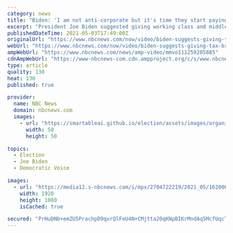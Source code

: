 ```yaml
---
category: news
title: "Biden: 'I am not anti-corporate but it's time they start paying their fair share'"
excerpt: "President Joe Biden suggested giving working class and middle class families tax breaks instead of just the very wealthy. Biden said it will be paid for by making sure that corprate America and the wealthy \"pay their fair share."
publishedDateTime: 2021-05-03T17:49:00Z
originalUrl: "https://www.nbcnews.com/now/video/biden-suggests-giving-tax-breaks-to-working-class-families-111259205885"
webUrl: "https://www.nbcnews.com/now/video/biden-suggests-giving-tax-breaks-to-working-class-families-111259205885"
ampWebUrl: "https://www.nbcnews.com/news/amp-video/mmvo111259205885"
cdnAmpWebUrl: "https://www-nbcnews-com.cdn.ampproject.org/c/s/www.nbcnews.com/news/amp-video/mmvo111259205885"
type: article
quality: 130
heat: 130
published: true

provider:
  name: NBC News
  domain: nbcnews.com
  images:
    - url: "https://smartableai.github.io/election/assets/images/organizations/nbcnews.com-50x50.jpg"
      width: 50
      height: 50

topics:
  - Election
  - Joe Biden
  - Democratic Voice

images:
  - url: "https://media12.s-nbcnews.com/i/mpx/2704722219/2021_05/1620064002102_ott_now_biden_taxcuts_workingclass_210503_1920x1080.jpg"
    width: 1920
    height: 1080
    isCached: true

secured: "PrHuDNb+emZU5PrachpD9qxrQlFeU4N+CMjtta20qKNpBIKrMndAq5McfUqcTIobsN2GISU4ltLTAGo/Iu2s8nww/Y4ujbkh2Ku4eSl0mIZ9v/GyGONkN8+prGdKRHkn9MI2LCioMBSBommWjjcQQiMHVba+SF/hLqGnhR8s2qhAKCKWD5gAK2yIWagtvjOZXLvitWq5L0EEs6+gaDsjQ6rGaY60OqXFv/GFfREcIHdxexyYnp3Az1uDc9q4VCW9SqBtUJZ3LMfkkkGfUU4NR/Y435p32GTkVuvD8VeAYYb/xtVzfuPuwaD9PJGWHGWSNAKNcKB1mTccWzoLhlcZ4YL9uDfIPLCx1OpWQHbwGfY=;Xl2kb3N9d/ZTWAcTVB0TeA=="
---
```


